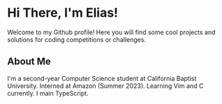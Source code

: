<h1>Hi There, I'm Elias!</h1>
<p>Welcome to my Github profile! Here you will find some cool projects and solutions for coding competitions or challenges.</p>

<h2>About Me</h2>
<p>I'm a second-year Computer Science student at California Baptist University. Interned at Amazon (Summer 2023). Learning Vim and C currently. I main TypeScript.</p>
